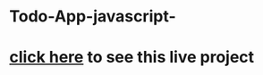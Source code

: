 ﻿# Todo-App-javascript-
# <a href="https://lokesh1987-hack.github.io/Todo-App-javascript-/">click here</a> to see this live project 
